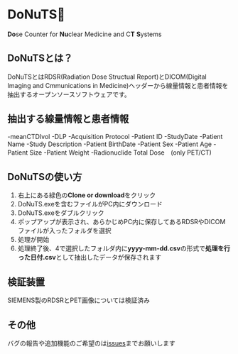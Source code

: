 # DoNuTS🍩
**Do**se Counter for **Nu**clear Medicine and C**T** **S**ystems

## DoNuTSとは？
DoNuTSとはRDSR(Radiation Dose Structual Report)とDICOM(Digital Imaging and Cmmunications in Medicine)ヘッダーから線量情報と患者情報を抽出するオープンソースソフトウェアです。

## 抽出する線量情報と患者情報
-meanCTDIvol
-DLP
-Acquisition Protocol
-Patient ID
-StudyDate
-Patient Name
-Study Description
-Patient BirthDate
-Patient Sex
-Patient Age
-Patient Size
-Patient Weight
-Radionuclide Total Dose　(only PET/CT)

## DoNuTSの使い方
1. 右上にある緑色の**Clone or download**をクリック
1. DoNuTS.exeを含むファイルがPC内にダウンロード
1. DoNuTS.exeをダブルクリック
1. ポップアップが表示され、あらかじめPC内に保存してあるRDSRやDICOMファイルが入ったフォルダを選択
1. 処理が開始
1. 処理終了後、4で選択したフォルダ内に**yyyy-mm-dd.csv**の形式で**処理を行った日付.csv**として抽出したデータが保存されます

## 検証装置
SIEMENS製のRDSRとPET画像については検証済み

## その他
バグの報告や追加機能のご希望のは[issues](https://github.com/radmodel/DoNuTS/issues)までお願いします